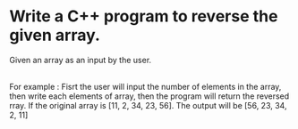 <h1>Write a C++ program to reverse the given array.</h1>
<p>Given an array as an input by the user.</p><br>
For example : Fisrt the user will input the number of elements in the array, then write each elements of array, then the program will return the reversed rray.
If the original array is [11, 2, 34, 23, 56]. The output will be [56, 23, 34, 2, 11]
